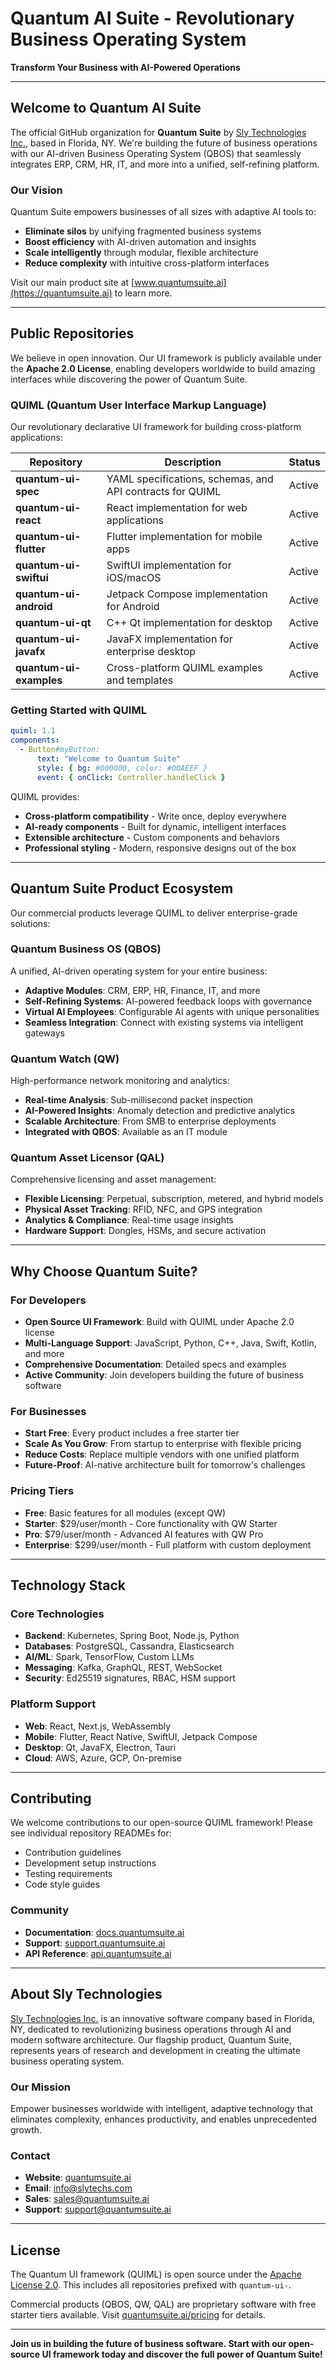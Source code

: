 # Quantum AI Suite - Revolutionary Business Operating System

**Transform Your Business with AI-Powered Operations**

---

## Welcome to Quantum AI Suite

The official GitHub organization for **Quantum Suite** by [Sly Technologies Inc.](https://slytechs.com), based in Florida, NY. We're building the future of business operations with our AI-driven Business Operating System (QBOS) that seamlessly integrates ERP, CRM, HR, IT, and more into a unified, self-refining platform.

### Our Vision

Quantum Suite empowers businesses of all sizes with adaptive AI tools to:
- **Eliminate silos** by unifying fragmented business systems
- **Boost efficiency** with AI-driven automation and insights  
- **Scale intelligently** through modular, flexible architecture
- **Reduce complexity** with intuitive cross-platform interfaces

Visit our main product site at [www.quantumsuite.ai](https://quantumsuite.ai) to learn more.

---

## Public Repositories

We believe in open innovation. Our UI framework is publicly available under the **Apache 2.0 License**, enabling developers worldwide to build amazing interfaces while discovering the power of Quantum Suite.

### QUIML (Quantum User Interface Markup Language)

Our revolutionary declarative UI framework for building cross-platform applications:

| Repository | Description | Status |
|------------|-------------|--------|
| **quantum-ui-spec** | YAML specifications, schemas, and API contracts for QUIML | Active |
| **quantum-ui-react** | React implementation for web applications | Active |
| **quantum-ui-flutter** | Flutter implementation for mobile apps | Active |
| **quantum-ui-swiftui** | SwiftUI implementation for iOS/macOS | Active |
| **quantum-ui-android** | Jetpack Compose implementation for Android | Active |
| **quantum-ui-qt** | C++ Qt implementation for desktop | Active |
| **quantum-ui-javafx** | JavaFX implementation for enterprise desktop | Active |
| **quantum-ui-examples** | Cross-platform QUIML examples and templates | Active |

### Getting Started with QUIML

```yaml
quiml: 1.1
components:
  - Button#myButton:
      text: "Welcome to Quantum Suite"
      style: { bg: #000000, color: #00AEEF }
      event: { onClick: Controller.handleClick }
```

QUIML provides:
- **Cross-platform compatibility** - Write once, deploy everywhere
- **AI-ready components** - Built for dynamic, intelligent interfaces
- **Extensible architecture** - Custom components and behaviors
- **Professional styling** - Modern, responsive designs out of the box

---

## Quantum Suite Product Ecosystem

Our commercial products leverage QUIML to deliver enterprise-grade solutions:

### Quantum Business OS (QBOS)
A unified, AI-driven operating system for your entire business:
- **Adaptive Modules**: CRM, ERP, HR, Finance, IT, and more
- **Self-Refining Systems**: AI-powered feedback loops with governance
- **Virtual AI Employees**: Configurable AI agents with unique personalities
- **Seamless Integration**: Connect with existing systems via intelligent gateways

### Quantum Watch (QW)
High-performance network monitoring and analytics:
- **Real-time Analysis**: Sub-millisecond packet inspection
- **AI-Powered Insights**: Anomaly detection and predictive analytics
- **Scalable Architecture**: From SMB to enterprise deployments
- **Integrated with QBOS**: Available as an IT module

### Quantum Asset Licensor (QAL)
Comprehensive licensing and asset management:
- **Flexible Licensing**: Perpetual, subscription, metered, and hybrid models
- **Physical Asset Tracking**: RFID, NFC, and GPS integration
- **Analytics & Compliance**: Real-time usage insights
- **Hardware Support**: Dongles, HSMs, and secure activation

---

## Why Choose Quantum Suite?

### For Developers
- **Open Source UI Framework**: Build with QUIML under Apache 2.0 license
- **Multi-Language Support**: JavaScript, Python, C++, Java, Swift, Kotlin, and more
- **Comprehensive Documentation**: Detailed specs and examples
- **Active Community**: Join developers building the future of business software

### For Businesses
- **Start Free**: Every product includes a free starter tier
- **Scale As You Grow**: From startup to enterprise with flexible pricing
- **Reduce Costs**: Replace multiple vendors with one unified platform
- **Future-Proof**: AI-native architecture built for tomorrow's challenges

### Pricing Tiers
- **Free**: Basic features for all modules (except QW)
- **Starter**: $29/user/month - Core functionality with QW Starter
- **Pro**: $79/user/month - Advanced AI features with QW Pro  
- **Enterprise**: $299/user/month - Full platform with custom deployment

---

## Technology Stack

### Core Technologies
- **Backend**: Kubernetes, Spring Boot, Node.js, Python
- **Databases**: PostgreSQL, Cassandra, Elasticsearch
- **AI/ML**: Spark, TensorFlow, Custom LLMs
- **Messaging**: Kafka, GraphQL, REST, WebSocket
- **Security**: Ed25519 signatures, RBAC, HSM support

### Platform Support
- **Web**: React, Next.js, WebAssembly
- **Mobile**: Flutter, React Native, SwiftUI, Jetpack Compose
- **Desktop**: Qt, JavaFX, Electron, Tauri
- **Cloud**: AWS, Azure, GCP, On-premise

---

## Contributing

We welcome contributions to our open-source QUIML framework! Please see individual repository READMEs for:
- Contribution guidelines
- Development setup instructions
- Testing requirements
- Code style guides

### Community
- **Documentation**: [docs.quantumsuite.ai](https://docs.quantumsuite.ai)
- **Support**: [support.quantumsuite.ai](https://support.quantumsuite.ai)
- **API Reference**: [api.quantumsuite.ai](https://api.quantumsuite.ai)

---

## About Sly Technologies

[Sly Technologies Inc.](https://slytechs.com) is an innovative software company based in Florida, NY, dedicated to revolutionizing business operations through AI and modern software architecture. Our flagship product, Quantum Suite, represents years of research and development in creating the ultimate business operating system.

### Our Mission
Empower businesses worldwide with intelligent, adaptive technology that eliminates complexity, enhances productivity, and enables unprecedented growth.

### Contact
- **Website**: [quantumsuite.ai](https://quantumsuite.ai)
- **Email**: info@slytechs.com
- **Sales**: sales@quantumsuite.ai
- **Support**: support@quantumsuite.ai

---

## License

The Quantum UI framework (QUIML) is open source under the [Apache License 2.0](LICENSE). This includes all repositories prefixed with `quantum-ui-`.

Commercial products (QBOS, QW, QAL) are proprietary software with free starter tiers available. Visit [quantumsuite.ai/pricing](https://quantumsuite.ai/pricing) for details.

---

**Join us in building the future of business software. Start with our open-source UI framework today and discover the full power of Quantum Suite!**
